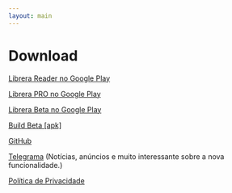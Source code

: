 ```yaml
---
layout: main
---
```

# Download

[Librera Reader no Google Play](https://play.google.com/store/apps/details?id=com.foobnix.pdf.reader)

[Librera PRO no Google Play](https://play.google.com/store/apps/details?id=com.foobnix.pro.pdf.reader)

[Librera Beta no Google Play](https://play.google.com/apps/testing/com.foobnix.pdf.reader)

[Build Beta [apk]](http://beta.librera.mobi)

[GitHub](https://github.com/foobnix/LibreraReader)

[Telegrama](https://t.me/LibreraReader) (Notícias, anúncios e muito interessante sobre a nova funcionalidade.)

[Política de Privacidade](/wiki/PrivacyPolicy/pt)
